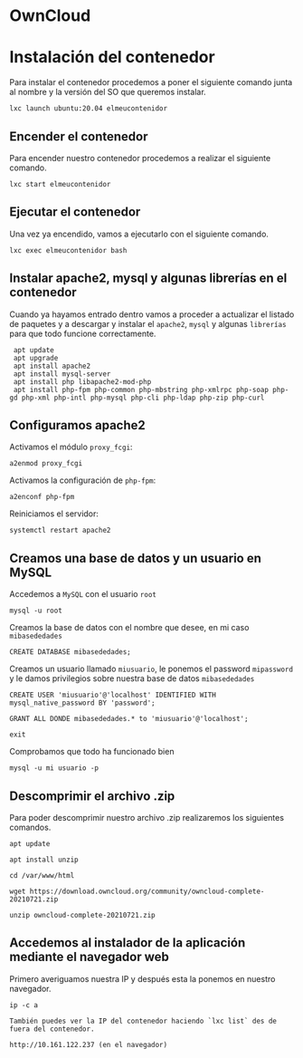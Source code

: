 # OwnCloud

# Instalación del contenedor

Para instalar el contenedor procedemos a poner el siguiente comando junta al nombre y la versión del SO que queremos instalar.

```
lxc launch ubuntu:20.04 elmeucontenidor
```

## Encender el contenedor
Para encender nuestro contenedor procedemos a realizar el siguiente comando.

```
lxc start elmeucontenidor
```

## Ejecutar el contenedor
Una vez ya encendido, vamos a ejecutarlo con el siguiente comando.

```
lxc exec elmeucontenidor bash
```

## Instalar apache2, mysql y algunas librerías en el contenedor

Cuando ya hayamos entrado dentro vamos a proceder a actualizar el listado de paquetes y a descargar y instalar el `apache2`, `mysql` y algunas `librerías` para que todo funcione correctamente.

```
 apt update
 apt upgrade
 apt install apache2
 apt install mysql-server
 apt install php libapache2-mod-php
 apt install php-fpm php-common php-mbstring php-xmlrpc php-soap php-gd php-xml php-intl php-mysql php-cli php-ldap php-zip php-curl
```

## Configuramos apache2

Activamos el módulo `proxy_fcgi`:

```
a2enmod proxy_fcgi
```

Activamos la configuración de `php-fpm`:

```
a2enconf php-fpm
```

Reiniciamos el servidor:

```
systemctl restart apache2
```

## Creamos una base de datos y un usuario en MySQL


Accedemos a `MySQL` con el usuario `root`

```
mysql -u root
```

Creamos la base de datos con el nombre que desee, en mi caso `mibasededades`

```
CREATE DATABASE mibasededades;
```

Creamos un usuario llamado `miusuario`, le ponemos el password `mipassword` y le damos privilegios sobre nuestra base de datos `mibasededades`

```
CREATE USER 'miusuario'@'localhost' IDENTIFIED WITH mysql_native_password BY 'password';
```

```
GRANT ALL DONDE mibasededades.* to 'miusuario'@'localhost';
```

```
exit
```

Comprobamos que todo ha funcionado bien

```
mysql -u mi usuario -p
```

## Descomprimir el archivo .zip
Para poder descomprimir nuestro archivo .zip realizaremos los siguientes comandos.

```
apt update

apt install unzip

cd /var/www/html

wget https://download.owncloud.org/community/owncloud-complete-20210721.zip

unzip owncloud-complete-20210721.zip
```

## Accedemos al instalador de la aplicación mediante el navegador web
Primero averiguamos nuestra IP y después esta la ponemos en nuestro navegador.

```
ip -c a

También puedes ver la IP del contenedor haciendo `lxc list` des de fuera del contenedor.

http://10.161.122.237 (en el navegador)
```
